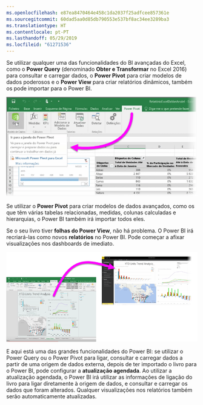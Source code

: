 ```yaml
---
ms.openlocfilehash: e87ea8470464e458c1da2037f25adfcee857361e
ms.sourcegitcommit: 60dad5aa0d85db790553e537bf8ac34ee3289ba3
ms.translationtype: HT
ms.contentlocale: pt-PT
ms.lasthandoff: 05/29/2019
ms.locfileid: "61271536"
---
```

Se utilizar qualquer uma das funcionalidades do BI avançadas do Excel, como o **Power Query** (denominado **Obter e Transformar** no Excel 2016) para consultar e carregar dados, o **Power Pivot** para criar modelos de dados poderosos e o **Power View** para criar relatórios dinâmicos, também os pode importar para o Power BI.

![](media/5-3-import-powerpivot-powerview/5-3_1.png)

Se utilizar o **Power Pivot** para criar modelos de dados avançados, como os que têm várias tabelas relacionadas, medidas, colunas calculadas e hierarquias, o Power BI também irá importar todos eles.

Se o seu livro tiver **folhas do Power View**, não há problema. O Power BI irá recriará-las como novos **relatórios** no Power BI. Pode começar a afixar visualizações nos dashboards de imediato.

![](media/5-3-import-powerpivot-powerview/5-3_2.png)

E aqui está uma das grandes funcionalidades do Power BI: se utilizar o Power Query ou o Power Pivot para ligar, consultar e carregar dados a partir de uma origem de dados externa, depois de ter importado o livro para o Power BI, pode configurar a **atualização agendada**. Ao utilizar a atualização agendada, o Power BI irá utilizar as informações de ligação do livro para ligar diretamente à origem de dados, e consultar e carregar os dados que foram alterados. Qualquer visualizações nos relatórios também serão automaticamente atualizadas.


